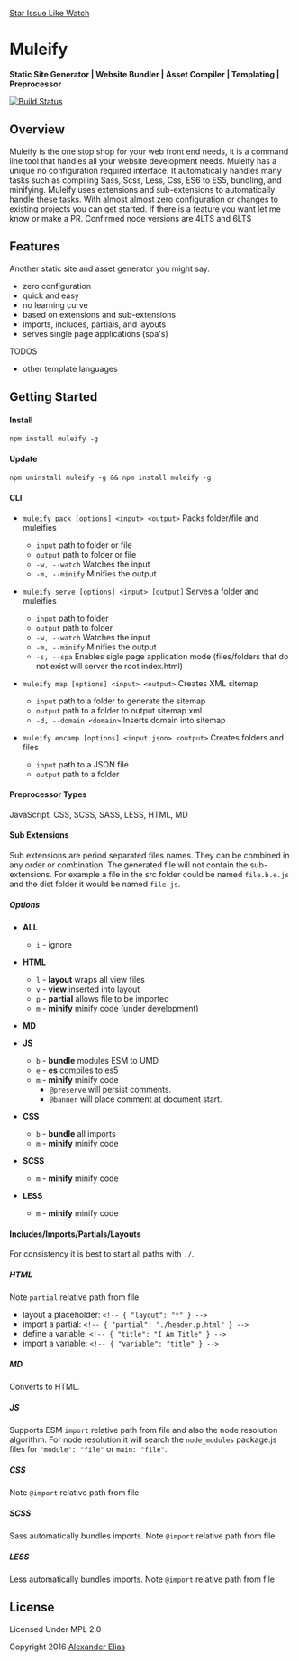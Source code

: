 [Star Issue Like Watch](https://github.com/AlexanderElias/muleify)

# Muleify #
**Static Site Generator | Website Bundler | Asset Compiler | Templating | Preprocessor**

[![Build Status](https://travis-ci.org/AlexanderElias/muleify.svg?branch=master)](https://travis-ci.org/AlexanderElias/muleify)

## Overview ##
Muleify is the one stop shop for your web front end needs, it is a command line tool that handles all your website development needs. Muleify has a unique no configuration required interface. It automatically handles many tasks such as compiling Sass, Scss, Less, Css, ES6 to ES5, bundling, and minifying. Muleify uses extensions and sub-extensions to automatically handle these tasks. With almost almost zero configuration or changes to existing projects you can get started. If there is a feature you want let me know or make a PR. Confirmed node versions are 4LTS and 6LTS


## Features ##
Another static site and asset generator you might say.
- zero configuration
- quick and easy
- no learning curve
- based on extensions and sub-extensions
- imports, includes, partials, and layouts
- serves single page applications (spa's)

TODOS
- other template languages

## Getting Started ##

#### Install ####
`npm install muleify -g`


#### Update ####
`npm uninstall muleify -g && npm install muleify -g`



#### CLI ####
- `muleify pack [options] <input> <output>` Packs folder/file and muleifies
	- `input` path to folder or file
	- `output` path to folder or file
	- `-w, --watch` Watches the input
	- `-m, --minify` Minifies the output

- `muleify serve [options] <input> [output]` Serves a folder and muleifies
	- `input` path to folder
	- `output` path to folder
	- `-w, --watch` Watches the input
	- `-m, --minify` Minifies the output
	- `-s, --spa` Enables sigle page application mode (files/folders that do not exist will server the root index.html)

- `muleify map [options] <input> <output>` Creates XML sitemap
	- `input` path to a folder to generate the sitemap
	- `output` path to a folder to output sitemap.xml
	- `-d, --domain <domain>` Inserts domain into sitemap

- `muleify encamp [options] <input.json> <output>` Creates folders and files
	- `input` path to a JSON file
	- `output` path to a folder


#### Preprocessor Types ####
JavaScript, CSS, SCSS, SASS, LESS, HTML, MD

#### Sub Extensions ####
Sub extensions are period separated files names. They can be combined in any order or combination. The generated file will not contain the sub-extensions. For example a file in the src folder could be named `file.b.e.js` and the dist folder it would be named `file.js`.

##### Options #####
- **ALL**
	- `i` - ignore

- **HTML**
	- `l` - **layout** wraps all view files
	- `v` - **view** inserted into layout
	- `p` - **partial** allows file to be imported
	- `m` - **minify** minify code (under development)

- **MD**

- **JS**
	- `b` - **bundle** modules ESM to UMD
	- `e` - **es** compiles to es5
	- `m` - **minify** minify code
		- `@preserve` will persist comments.
		- `@banner` will place comment at document start.

- **CSS**
	- `b` - **bundle** all imports
	- `m` - **minify** minify code

- **SCSS**
	- `m` - **minify** minify code

- **LESS**
	- `m` - **minify** minify code


#### Includes/Imports/Partials/Layouts ####
For consistency it is best to start all paths with `./`.

##### HTML #####
Note `partial` relative path from file

- layout a placeholder: `<!-- { "layout": "*" } -->`
- import a partial: `<!-- { "partial": "./header.p.html" } -->`
- define a variable: `<!-- { "title": "I Am Title" } -->`
- import a variable: `<!-- { "variable": "title" } -->`

##### MD #####
Converts to HTML.

##### JS #####
Supports ESM `import` relative path from file and also the node resolution algorithm. For node resolution it will search the `node_modules` package.js files for `"module": "file"` or `main: "file"`.

##### CSS #####
Note `@import` relative path from file

##### SCSS #####
Sass automatically bundles imports.
Note `@import` relative path from file

##### LESS #####
Less automatically bundles imports.
Note `@import` relative path from file


## License ##
Licensed Under MPL 2.0

Copyright 2016 [Alexander Elias](https://github.com/AlexanderElias/)
